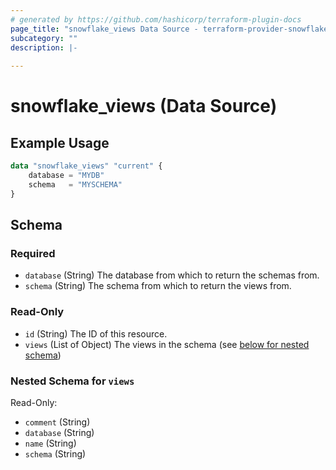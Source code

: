 ```yaml
---
# generated by https://github.com/hashicorp/terraform-plugin-docs
page_title: "snowflake_views Data Source - terraform-provider-snowflake"
subcategory: ""
description: |-
  
---
```


# snowflake_views (Data Source)



## Example Usage

```terraform
data "snowflake_views" "current" {
    database = "MYDB"
    schema   = "MYSCHEMA"
}
```

<!-- schema generated by tfplugindocs -->
## Schema

### Required

- `database` (String) The database from which to return the schemas from.
- `schema` (String) The schema from which to return the views from.

### Read-Only

- `id` (String) The ID of this resource.
- `views` (List of Object) The views in the schema (see [below for nested schema](#nestedatt--views))

<a id="nestedatt--views"></a>
### Nested Schema for `views`

Read-Only:

- `comment` (String)
- `database` (String)
- `name` (String)
- `schema` (String)


